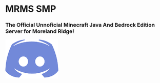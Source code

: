 # MRMS SMP
### The Official Unnoficial Minecraft Java And Bedrock Edition Server for Moreland Ridge!
[![Maven Package](https://github.com/MRMS-SMP/.github/blob/main/discord.png)](https://discord.gg/amc692KPqJ)

